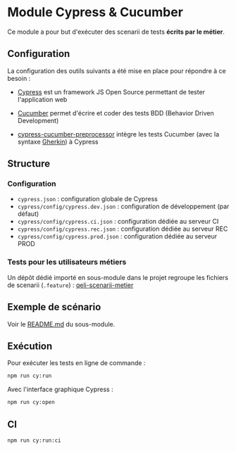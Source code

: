# Module Cypress & Cucumber

Ce module a pour but d'exécuter des scenarii de tests **écrits par le métier**.

## Configuration

La configuration des outils suivants a été mise en place pour répondre à ce besoin :

* [Cypress][cypress-doc] est un framework JS Open Source permettant de
tester l'application web

* [Cucumber][cucumber-doc] permet d'écrire et coder des tests BDD (Behavior Driven
Development)

* [cypress-cucumber-preprocessor][cypress-cucumber-pp]
 intègre les tests Cucumber (avec la syntaxe [Gherkin][gherkin-doc]) à Cypress


## Structure

### Configuration

* `cypress.json` : configuration globale de Cypress
* `cypress/config/cypress.dev.json` : configuration de développement (par défaut)
* `cypress/config/cypress.ci.json` : configuration dédiée au serveur CI
* `cypress/config/cypress.rec.json` : configuration dédiée au serveur REC
* `cypress/config/cypress.prod.json` : configuration dédiée au serveur PROD

### Tests pour les utilisateurs métiers

Un dépôt dédié importé en sous-module dans le projet regroupe les fichiers de
scenarii (`.feature`) : [qeli-scenarii-metier][qeli-scenarii-metier]

## Exemple de scénario

Voir le [README.md](features-metier/README.md) du sous-module.


## Exécution

Pour exécuter les tests en ligne de commande :

```bash
npm run cy:run
```

Avec l'interface graphique Cypress :

```bash
npm run cy:open
```

## CI

```bash
npm run cy:run:ci
```


[cypress-doc]: https://docs.cypress.io/
[cucumber-doc]: https://cucumber.io/docs/cucumber/
[cypress-cucumber-pp]: https://www.npmjs.com/package/cypress-cucumber-preprocessor
[qeli-scenarii-metier]: ***REMOVED***/DEVELOPPEUR-SOCIAL/qeli-scenarii-metier
[gherkin-doc]: https://cucumber.io/docs/gherkin/reference/
